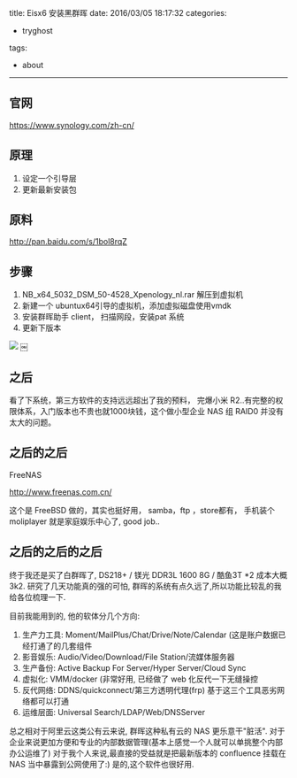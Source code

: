 title: Eisx6 安装黑群晖
date: 2016/03/05 18:17:32
categories:
 - tryghost

tags:
 - about 



---

## 官网

 https://www.synology.com/zh-cn/

## 原理
 1. 设定一个引导层
 2. 更新最新安装包

## 原料
 
 http://pan.baidu.com/s/1bol8rqZ

## 步骤

 1. NB_x64_5032_DSM_50-4528_Xpenology_nl.rar 解压到虚拟机
 2. 新建一个 ubuntux64引导的虚拟机，添加虚拟磁盘使用vmdk
 3. 安装群晖助手 client， 扫描网段，安装pat 系统
 4. 更新下版本

![](http://img.sandseasoft.com/image/7/fb/2c1641678330d156d231d9a515787.png)
 ￼

## 之后

 看了下系统，第三方软件的支持远远超出了我的预料， 完爆小米 R2..有完整的权限体系，入门版本也不贵也就1000块钱，这个做小型企业 NAS 组 RAID0 并没有太大的问题。

## 之后的之后

 FreeNAS

 http://www.freenas.com.cn/
 
 这个是 FreeBSD 做的，其实也挺好用， samba，ftp ，store都有， 手机装个 moliplayer 就是家庭娱乐中心了, good job..

## 之后的之后的之后

终于我还是买了白群晖了, DS218+ / 镁光 DDR3L 1600 8G / 酷鱼3T *2 成本大概3k2.
研究了几天功能真的强的可怕, 群晖的系统有点久远了,所以功能比较乱的我给各位梳理一下.

目前我能用到的, 他的软体分几个方向:

 1. 生产力工具: Moment/MailPlus/Chat/Drive/Note/Calendar (这是账户数据已经打通了的几套组件
 2. 影音娱乐:  Audio/Video/Download/File Station/流媒体服务器
 3. 生产备份: Active Backup For Server/Hyper Server/Cloud Sync
 4. 虚拟化: VMM/docker (非常好用, 已经做了 web 化反代一下无缝操控
 5. 反代网络: DDNS/quickconnect/第三方透明代理(frp) 基于这三个工具恶劣网络都可以打通
 6. 运维层面: Universal Search/LDAP/Web/DNSServer 

总之相对于阿里云这类公有云来说, 群晖这种私有云的 NAS 更乐意干"脏活". 对于企业来说更加方便和专业的内部数据管理(基本上感觉一个人就可以单挑整个内部办公运维了)  对于我个人来说,最直接的受益就是把最新版本的 confluence 挂载在 NAS 当中暴露到公网使用了:) 是的,这个软件也很好用.





